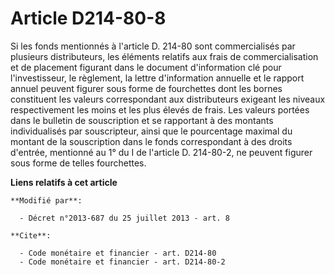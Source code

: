 # Article D214-80-8

Si les fonds mentionnés à l'article D. 214-80 sont commercialisés par plusieurs distributeurs, les éléments relatifs aux
frais de commercialisation et de placement figurant dans le document d'information clé pour l'investisseur, le règlement, la
lettre d'information annuelle et le rapport annuel peuvent figurer sous forme de fourchettes dont les bornes constituent les
valeurs correspondant aux distributeurs exigeant les niveaux respectivement les moins et les plus élevés de frais. Les
valeurs portées dans le bulletin de souscription et se rapportant à des montants individualisés par souscripteur, ainsi que
le pourcentage maximal du montant de la souscription dans le fonds correspondant à des droits d'entrée, mentionné au 1° du I
de l'article D. 214-80-2, ne peuvent figurer sous forme de telles fourchettes.

**Liens relatifs à cet article**

	**Modifié par**:

	  - Décret n°2013-687 du 25 juillet 2013 - art. 8

	**Cite**:

	  - Code monétaire et financier - art. D214-80
	  - Code monétaire et financier - art. D214-80-2
